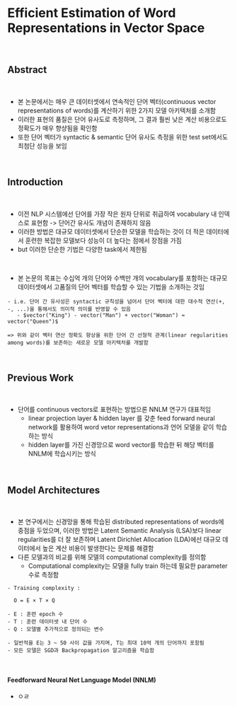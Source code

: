 # Efficient Estimation of Word Representations in Vector Space

<br>

## Abstract

<br>

- 본 논문에서는 매우 큰 데이터셋에서 연속적인 단어 벡터(continuous vector representations of words)를 계산하기 위한 2가지 모델 아키텍처를 소개함
- 이러한 표현의 품질은 단어 유사도로 측정하며, 그 결과 훨씬 낮은 계산 비용으로도 정확도가 매우 향샹됨을 확인함
- 또한 단어 벡터가 syntactic & semantic 단어 유사도 측정을 위한 test set에서도 최첨단 성능을 보임

<br>

## Introduction

<br>

- 이전 NLP 시스템에선 단어를 가장 작은 원자 단위로 취급하여 vocabulary 내 인덱스로 표현함 -> 단어간 유사도 개념이 존재하지 않음
- 이러한 방법은 대규모 데이터셋에서 단순한 모델을 학습하는 것이 더 적은 데이터에서 훈련한 복잡한 모델보다 성능이 더 높다는 점에서 장점을 가짐
- but 이러한 단순한 기법은 다양한 task에서 제한됨

<br>

- 본 논문의 목표는 수십억 개의 단어와 수백만 개의 vocabulary를 포함하는 대규모 데이터셋에서 고품질의 단어 벡터를 학습할 수 있는 기법을 소개하는 것임
```
- i.e. 단어 간 유사성은 syntactic 규칙성을 넘어서 단어 벡터에 대한 대수적 연산(+, -, ...)을 통해서도 의미적 의미를 반영할 수 있음
   - $vector("King") - vector("Man") + vector("Woman") ≈ vector("Queen")$

=> 위와 같이 벡터 연산 정확도 향상을 위한 단어 간 선형적 관계(linear regularities among words)를 보존하는 새로운 모델 아키텍처를 개발함
```

<br>

##  Previous Work

<br>

- 단어를 continuous vectors로 표현하는 방법으론 NNLM 연구가 대표적임
  - linear projection layer & hidden layer 를 갖춘 feed forward neural network를 활용하여 word vetor representations과 언어 모델을 같이 학습하는 방식
  - hidden layer를 가진 신경망으로 word vector를 학습한 뒤 해당 벡터를 NNLM에 학습시키는 방식

<br>

##  Model Architectures

<br>

- 본 연구에서는 신경망을 통해 학습된 distributed representations of words에 중점을 두었으며, 이러한 방법은 Latent Semantic Analysis (LSA)보다 linear regularities를 더 잘 보존하며 Latent Dirichlet Allocation (LDA)에선 대규모 데이터에서 높은 계산 비용이 발생한다는 문제를 해결함
- 다른 모델과의 비교를 위해 모델의 computational complexity를 정의함
  - Computational complexity는 모델을 fully train 하는데 필요한 parameter 수로 측정함

```
- Training complexity :

  O = E × T × Q

- E : 훈련 epoch 수
- T : 훈련 데이터셋 내 단어 수
- Q : 모델별 추가적으로 정의되는 변수

- 일반적을 E는 3 ~ 50 사이 값을 가지며, T는 최대 10억 개의 단어까지 포함됨
- 모든 모델은 SGD과 Backpropagation 알고리즘을 학습함
```

<br>

####  Feedforward Neural Net Language Model (NNLM)

- ㅇㄹ
